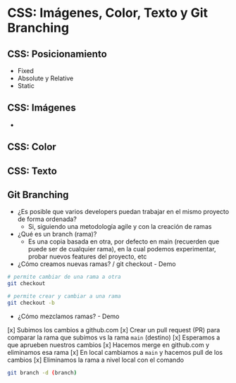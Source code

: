 # CSS: Imágenes, Color, Texto y Git Branching

## CSS: Posicionamiento
- Fixed
- Absolute y Relative
- Static

## CSS: Imágenes
- 

## CSS: Color

## CSS: Texto

## Git Branching

- ¿Es posible que varios developers puedan trabajar en el mismo proyecto de forma ordenada?
    - Si, siguiendo una metodología agile y con la creación de ramas
- ¿Qué es un branch (rama)?
    - Es una copia basada en otra, por defecto en main (recuerden que puede ser de cualquier rama), en la cual podemos experimentar, probar nuevos features del proyecto, etc
- ¿Cómo creamos nuevas ramas? / git checkout - Demo

```bash
# permite cambiar de una rama a otra
git checkout
```

```bash
# permite crear y cambiar a una rama
git checkout -b
```

- ¿Cómo mezclamos ramas? - Demo

[x] Subimos los cambios a github.com
[x] Crear un pull request (PR) para comparar la rama que subimos vs la rama `main` (destino)
[x] Esperamos a que aprueben nuestros cambios
[x] Hacemos merge en github.com y eliminamos esa rama
[x] En local cambiamos a `main` y hacemos pull de los cambios
[x] Eliminamos la rama a nivel local con el comando

```bash
git branch -d (branch)
```
